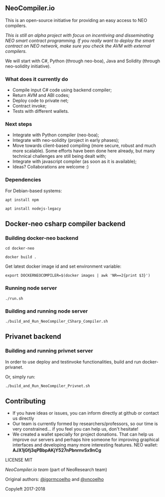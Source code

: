 
## NeoCompiler.io

This is an open-source initiative for providing an easy access to NEO compilers.

*This is still an alpha project with focus on incentiving and disseminating NEO smart contract programming. If you really want to deploy the smart contract on NEO network, make sure you check the AVM with external compilers.*

We will start with C#, Python (through neo-boa), Java and Solidity (through neo-solidity initiative).

### What does it currently do
* Compile input C# code using backend compiler;
* Return AVM and ABI codes;
* Deploy code to private net;
* Contract invoke;
* Tests with different wallets.

### Next steps
* Integrate with Python compiler (neo-boa);
* Integrate with neo-solidity (project in early phases);
* Move towards client-based compiling (more secure, robust and much more scalable). Some efforts have been done here already, but many technical challenges are still being dealt with;
* Integrate with javascript compiler (as soon as it is available);
* Ideas? Collaborations are welcome :)

### Dependencies

For Debian-based systems:

`apt install npm`

`apt install nodejs-legacy`

## Docker-neo csharp compiler backend

### Building docker-neo backend

`cd docker-neo`

`docker build .`

Get latest docker image id and set environment variable:

`export DOCKERNEOCOMPILER=$(docker images | awk 'NR==2{print $3}')`

### Running node server

`./run.sh`

### Building and running node server

`./build_and_Run_NeoCompiler_CSharp_Compiler.sh`

## Privanet backend

### Building and running privnet server

In order to use deploy and testinvoke functionalities, build and run docker-privanet.

Or, simply run:

`./build_and_Run_NeoCompiler_Privnet.sh`

## Contributing

* If you have ideas or issues, you can inform directly at github or contact us directly
* Our team is currently formed by researchers/professors, so our time is very constrained... if you feel you can help us, don't hesitate!
* We created a wallet specially for project donations. That can help us improve our servers and perhaps hire someone for improving graphical interfaces and developing many more interesting features. NEO wallet:
__AJX1jGfj3qPBbpAKjY527nPbnrnvSx9nCg__


LICENSE MIT

*NeoCompiler.io team* (part of NeoResearch team)

Original authors: [@igormcoelho](https://github.com/igormcoelho) and [@vncoelho](https://github.com/vncoelho)

Copyleft 2017-2018
